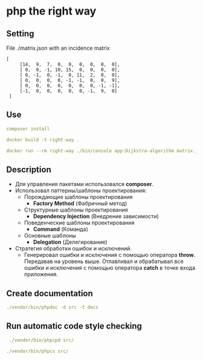 php the right way
=================

Setting
---
File ./matrix.json with an incidence matrix
~~~
[
     [14,  9,  7,  0,  0,  0,  0,  0,  0],
     [ 0,  0, -1, 10, 15,  0,  0,  0,  0],
     [ 0, -1,  0, -1,  0, 11,  2,  0,  0],
     [ 0,  0,  0,  0, -1, -1,  0,  0,  9],
     [ 0,  0,  0,  0,  0,  0,  0, -1, -1],
     [-1,  0,  0,  0,  0,  0, -1,  9,  0]
 ]
~~~

Use
---
```yaml
composer install
```

```yaml
docker build -t right-way .
```

```yaml
docker run --rm right-way ./bin/console app:Dijkstra-algorithm matrix.json
```

Description
---
* Для управления пакетами использовался **composer**.
* Использовал паттерны/шаблоны проектирования:
    * Порождающие шаблоны проектирования
        * **Factory Method** (Фабричный метод)
    * Структурные шаблоны проектирования
        * **Dependency Injection** (Внедрение зависимости)
    * Поведенческие шаблоны проектирования
        * **Command** (Команда)
    * Основные шаблоны
        * **Delegation** (Делегирование)
* Стратегия обработки ошибок и исключений.
    * Генерировал ошибки и исключения с помощью оператора **throw**. Передавав на уровень выше. 
    Отлавливал и обрабатывал все ошибки и исключения с помощью оператора **catch** в точке входа приложения.

Create documentation
---       
```yaml
./vendor/bin/phpdoc -d src -t docs 
```
Run automatic code style checking
---   
```yaml
 ./vendor/bin/phpcpd src/
 ```
 ```yaml
 ./vendor/bin/phpcs src/
```
    
